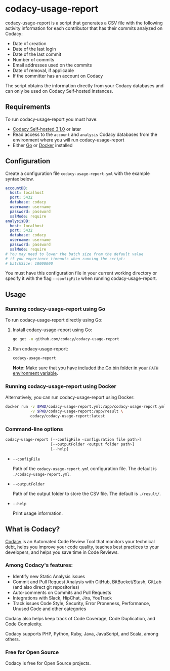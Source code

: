 # codacy-usage-report

codacy-usage-report is a script that generates a CSV file with the following activity information for each contributor that has their commits analyzed on Codacy:

-   Date of creation
-   Date of the last login
-   Date of the last commit
-   Number of commits
-   Email addresses used on the commits
-   Date of removal, if applicable
-   If the committer has an account on Codacy

The script obtains the information directly from your Codacy databases and can only be used on Codacy Self-hosted instances.

## Requirements

To run codacy-usage-report you must have:

-   [Codacy Self-hosted 3.1.0](https://docs.codacy.com/release-notes/self-hosted/self-hosted-v3.1.0/) or later
-   Read access to the `account` and `analysis` Codacy databases from the environment where you will run codacy-usage-report
-   Either [Go](https://golang.org/dl/) or [Docker](https://www.docker.com/) installed

## Configuration

Create a configuration file `codacy-usage-report.yml` with the example syntax below.

```yaml
accountDB:
  host: localhost
  port: 5432
  database: codacy
  username: username
  password: password
  sslMode: require
analysisDB:
  host: localhost
  port: 5432
  database: codacy
  username: username
  password: password
  sslMode: require
# You may need to lower the batch size from the default value
# if you experience timeouts when running the script:
# batchSize: 10000000
```

You must have this configuration file in your current working directory or specify it with the flag `--configFile` when running codacy-usage-report.

## Usage

### Running codacy-usage-report using Go

To run codacy-usage-report directly using Go:

1.  Install codacy-usage-report using Go:

    ```bash
    go get -u github.com/codacy/codacy-usage-report
    ```

2.  Run codacy-usage-report:

    ```bash
    codacy-usage-report
    ```

    **Note:** Make sure that you have [included the Go bin folder in your `PATH` environment variable](https://golang.org/doc/install#install).

### Running codacy-usage-report using Docker

Alternatively, you can run codacy-usage-report using Docker:

```bash
docker run -v $PWD/codacy-usage-report.yml:/app/codacy-usage-report.yml \
           -v $PWD/codacy-usage-report:/app/result \
           codacy/codacy-usage-report:latest
```

### Command-line options

```bash
codacy-usage-report [--configFile <configuration file path>]
                    [--outputFolder <output folder path>]
                    [--help]
```

-   `--configFile`

    Path of the `codacy-usage-report.yml` configuration file. The default is `./codacy-usage-report.yml`.

-   `--outputFolder`

    Path of the output folder to store the CSV file. The default is `./result/`.

-   `--help`

    Print usage information.

## What is Codacy?

[Codacy](https://www.codacy.com/) is an Automated Code Review Tool that monitors your technical debt, helps you improve your code quality, teaches best practices to your developers, and helps you save time in Code Reviews.

### Among Codacy's features:

-   Identify new Static Analysis issues
-   Commit and Pull Request Analysis with GitHub, BitBucket/Stash, GitLab (and also direct git repositories)
-   Auto-comments on Commits and Pull Requests
-   Integrations with Slack, HipChat, Jira, YouTrack
-   Track issues Code Style, Security, Error Proneness, Performance, Unused Code and other categories

Codacy also helps keep track of Code Coverage, Code Duplication, and Code Complexity.

Codacy supports PHP, Python, Ruby, Java, JavaScript, and Scala, among others.

### Free for Open Source

Codacy is free for Open Source projects.
